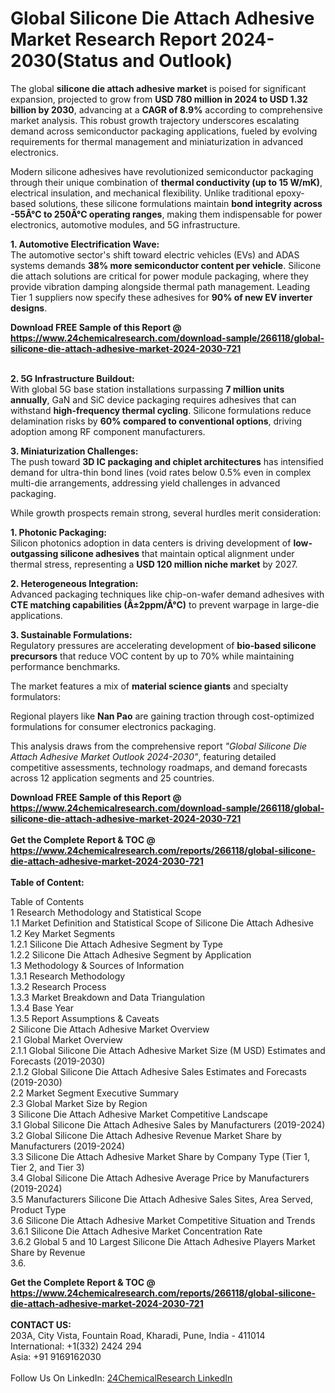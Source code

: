 <h1>Global Silicone Die Attach Adhesive Market Research Report 2024-2030(Status and Outlook)</h1><p>The global <strong>silicone die attach adhesive market</strong> is poised for significant expansion, projected to grow from <strong>USD 780 million in 2024 to USD 1.32 billion by 2030</strong>, advancing at a <strong>CAGR of 8.9%</strong> according to comprehensive market analysis. This robust growth trajectory underscores escalating demand across semiconductor packaging applications, fueled by evolving requirements for thermal management and miniaturization in advanced electronics.</p><p>Modern silicone adhesives have revolutionized semiconductor packaging through their unique combination of <strong>thermal conductivity (up to 15 W/mK)</strong>, electrical insulation, and mechanical flexibility. Unlike traditional epoxy-based solutions, these silicone formulations maintain <strong>bond integrity across -55Â°C to 250Â°C operating ranges</strong>, making them indispensable for power electronics, automotive modules, and 5G infrastructure.</p><p><strong>1. Automotive Electrification Wave:</strong><br>
The automotive sector's shift toward electric vehicles (EVs) and ADAS systems demands <strong>38% more semiconductor content per vehicle</strong>. Silicone die attach solutions are critical for power module packaging, where they provide vibration damping alongside thermal path management. Leading Tier 1 suppliers now specify these adhesives for <strong>90% of new EV inverter designs</strong>.</p><div><b>Download FREE Sample of this Report @ 
            <a href="https://www.24chemicalresearch.com/download-sample/266118/global-silicone-die-attach-adhesive-market-2024-2030-721">
            https://www.24chemicalresearch.com/download-sample/266118/global-silicone-die-attach-adhesive-market-2024-2030-721</a></b></div><br><p><strong>2. 5G Infrastructure Buildout:</strong><br>
With global 5G base station installations surpassing <strong>7 million units annually</strong>, GaN and SiC device packaging requires adhesives that can withstand <strong>high-frequency thermal cycling</strong>. Silicone formulations reduce delamination risks by <strong>60% compared to conventional options</strong>, driving adoption among RF component manufacturers.</p><p><strong>3. Miniaturization Challenges:</strong><br>
The push toward <strong>3D IC packaging and chiplet architectures</strong> has intensified demand for ultra-thin bond lines (void rates below 0.5% even in complex multi-die arrangements, addressing yield challenges in advanced packaging.</p><p>While growth prospects remain strong, several hurdles merit consideration:</p><p><strong>1. Photonic Packaging:</strong><br>
Silicon photonics adoption in data centers is driving development of <strong>low-outgassing silicone adhesives</strong> that maintain optical alignment under thermal stress, representing a <strong>USD 120 million niche market</strong> by 2027.</p><p><strong>2. Heterogeneous Integration:</strong><br>
Advanced packaging techniques like chip-on-wafer demand adhesives with <strong>CTE matching capabilities (Â±2ppm/Â°C)</strong> to prevent warpage in large-die applications.</p><p><strong>3. Sustainable Formulations:</strong><br>
Regulatory pressures are accelerating development of <strong>bio-based silicone precursors</strong> that reduce VOC content by up to 70% while maintaining performance benchmarks.</p><p>The market features a mix of <strong>material science giants</strong> and specialty formulators:</p><p>Regional players like <strong>Nan Pao</strong> are gaining traction through cost-optimized formulations for consumer electronics packaging.</p><p>This analysis draws from the comprehensive report <em>"Global Silicone Die Attach Adhesive Market Outlook 2024-2030"</em>, featuring detailed competitive assessments, technology roadmaps, and demand forecasts across 12 application segments and 25 countries.</p><div><b>Download FREE Sample of this Report @ 
            <a href="https://www.24chemicalresearch.com/download-sample/266118/global-silicone-die-attach-adhesive-market-2024-2030-721">
            https://www.24chemicalresearch.com/download-sample/266118/global-silicone-die-attach-adhesive-market-2024-2030-721</a></b></div><br><div><b>Get the Complete Report & TOC @ 
            <a href="https://www.24chemicalresearch.com/reports/266118/global-silicone-die-attach-adhesive-market-2024-2030-721">
            https://www.24chemicalresearch.com/reports/266118/global-silicone-die-attach-adhesive-market-2024-2030-721</a></b></div><br>
            <b>Table of Content:</b><p>Table of Contents<br />
1 Research Methodology and Statistical Scope<br />
1.1 Market Definition and Statistical Scope of Silicone Die Attach Adhesive<br />
1.2 Key Market Segments<br />
1.2.1 Silicone Die Attach Adhesive Segment by Type<br />
1.2.2 Silicone Die Attach Adhesive Segment by Application<br />
1.3 Methodology & Sources of Information<br />
1.3.1 Research Methodology<br />
1.3.2 Research Process<br />
1.3.3 Market Breakdown and Data Triangulation<br />
1.3.4 Base Year<br />
1.3.5 Report Assumptions & Caveats<br />
2 Silicone Die Attach Adhesive Market Overview<br />
2.1 Global Market Overview<br />
2.1.1 Global Silicone Die Attach Adhesive Market Size (M USD) Estimates and Forecasts (2019-2030)<br />
2.1.2 Global Silicone Die Attach Adhesive Sales Estimates and Forecasts (2019-2030)<br />
2.2 Market Segment Executive Summary<br />
2.3 Global Market Size by Region<br />
3 Silicone Die Attach Adhesive Market Competitive Landscape<br />
3.1 Global Silicone Die Attach Adhesive Sales by Manufacturers (2019-2024)<br />
3.2 Global Silicone Die Attach Adhesive Revenue Market Share by Manufacturers (2019-2024)<br />
3.3 Silicone Die Attach Adhesive Market Share by Company Type (Tier 1, Tier 2, and Tier 3)<br />
3.4 Global Silicone Die Attach Adhesive Average Price by Manufacturers (2019-2024)<br />
3.5 Manufacturers Silicone Die Attach Adhesive Sales Sites, Area Served, Product Type<br />
3.6 Silicone Die Attach Adhesive Market Competitive Situation and Trends<br />
3.6.1 Silicone Die Attach Adhesive Market Concentration Rate<br />
3.6.2 Global 5 and 10 Largest Silicone Die Attach Adhesive Players Market Share by Revenue<br />
3.6.</p><div><b>Get the Complete Report & TOC @ 
            <a href="https://www.24chemicalresearch.com/reports/266118/global-silicone-die-attach-adhesive-market-2024-2030-721">
            https://www.24chemicalresearch.com/reports/266118/global-silicone-die-attach-adhesive-market-2024-2030-721</a></b></div><br><b>CONTACT US:</b><br>
            203A, City Vista, Fountain Road, Kharadi, Pune, India - 411014<br>
            International: +1(332) 2424 294<br>
            Asia: +91 9169162030 <br><br>
            Follow Us On LinkedIn: <a href="https://www.linkedin.com/company/24chemicalresearch/">24ChemicalResearch LinkedIn</a>